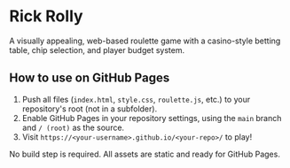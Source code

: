 # Rick Rolly

A visually appealing, web-based roulette game with a casino-style betting table, chip selection, and player budget system.

## How to use on GitHub Pages

1. Push all files (`index.html`, `style.css`, `roulette.js`, etc.) to your repository's root (not in a subfolder).
2. Enable GitHub Pages in your repository settings, using the `main` branch and `/ (root)` as the source.
3. Visit `https://<your-username>.github.io/<your-repo>/` to play!

No build step is required. All assets are static and ready for GitHub Pages.
